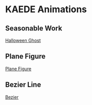 

# KAEDE Animations

## Seasonable Work
[Halloween Ghost](HalAn.html)

## Plane Figure
[Plane Figure](PlaneFigure/)

## Bezier Line
[Bezier](Bezier/)
